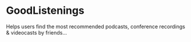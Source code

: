 GoodListenings
==============

Helps users find the most recommended podcasts, conference recordings &amp; videocasts by friends...
